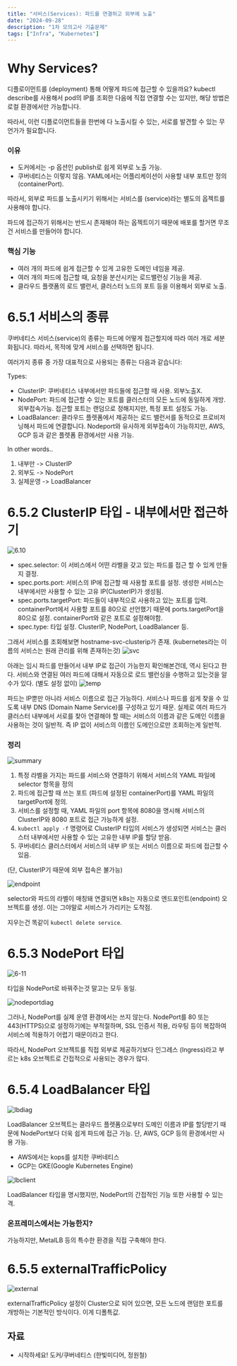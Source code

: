 ```yaml
---
title: "서비스(Services): 파드를 연결하고 외부에 노출"
date: "2024-09-28"
description: "1차 모의고사 기출문제"
tags: ["Infra", "Kubernetes"]
---
```


# Why Services?

디플로이먼트를 (deployment) 통해 어떻게 파드에 접근할 수 있을까요? kubectl describe를 사용해서 pod의 IP를 조회한 다음에 직접 연결할 수는 있지만, 해당 방법은 로컬 환경에서만 가능합니다. 

따라서, 이런 디플로이먼트들을 한번에 다 노출시킬 수 있는, 서로를 발견할 수 있는 무언가가 필요합니다.

### 이유
- 도커에서는 -p 옵션인 publish로 쉽게 외부로 노출 가능.
- 쿠버네티스는 이렇지 않음. YAML에서는 어플리케이션이 사용할 내부 포트만 정의 (containerPort).

따라서, 외부로 파드를 노출시키기 위해서는 서비스를 (service)라는 별도의 옵젝트를 사용해야 합니다.

파드에 접근하기 위해서는 반드시 존재해야 하는 옵젝트이기 때문에 배포를 할거면 무조건 서비스를 만들어야 합니다.

### 핵심 기능
- 여러 개의 파드에 쉽게 접근할 수 있게 고유한 도메인 네임을 제공.
- 여러 개의 파드에 접근할 때, 요청을 분산시키는 로드밸런싱 기능을 제공.
- 클라우드 플랫폼의 로드 밸런서, 클러스터 노드의 포트 등을 이용해서 외부로 노출.

# 6.5.1 서비스의 종류

쿠버네티스 서비스(service)의 종류는 파드에 어떻게 접근할지에 따라 여러 개로 세분화됩니다. 따라서, 목적에 맞게 서비스를 선택하면 됩니다.

여러가지 종류 중 가장 대표적으로 사용되는 종류는 다음과 같습니다:  

Types:
- ClusterIP: 쿠버네티스 내부에서만 파드들에 접근할 때 사용. 외부노출X.
- NodePort: 파드에 접근할 수 있는 포트를 클러스터의 모든 노드에 동일하게 개방. 외부접속가능. 접근할 포트는 랜덤으로 정해지지만, 특정 포트 설정도 가능.
- LoadBalancer: 클라우드 플렛폼에서 제공하는 로드 밸런서를 동적으로 프로비저닝해서 파드에 연결합니다. Nodeport와 유사하게 외부접속이 가능하지만, AWS, GCP 등과 같은 플렛폼 환경에서만 사용 가능.

In other words..
1. 내부만 -> ClusterIP
2. 외부도 -> NodePort
3. 실제운영 -> LoadBalancer

# 6.5.2 ClusterIP 타입 - 내부에서만 접근하기

![6.10](../../../images/infra/kube/24-2study/6service/6-10.png)

- spec.selector: 이 서비스에서 어떤 라벨을 갖고 있는 파드를 접근 할 수 있게 만들지 결정.
- spec.ports.port: 서비스의 IP에 접근할 때 사용할 포트를 설정. 생성한 서비스는 내부에서만 사용할 수 있는 고유 IP(ClusterIP)가 생성됨.
- spec.ports.targetPort: 파드들이 내부적으로 사용하고 있는 포트를 입력. containerPort에서 사용할 포트를 80으로 선언했기 때문에 ports.targetPort을 80으로 설정. containerPort와 같은 포트로 설정해야함.
- spec.type: 타입 설정. ClusterIP, NodePort, LoadBalancer 등.

그래서 서비스를 조회해보면 hostname-svc-clusterip가 존재.
(kubernetes라는 이름의 서비스는 원래 관리를 위해 존재하는것)
![svc](../../../images/infra/kube/24-2study/6service/svc.png)

아래는 임시 파드를 만들어서 내부 IP로 접근이 가능한지 확인해본건데, 역시 된다고 한다. 서비스와 연결된 여러 파드에 대해서 자동으로 로드 밸런싱을 수행하고 있는것을 알수가 있다. (별도 설정 없이)
![temp](../../../images/infra/kube/24-2study/6service/temp.png)

파드는 IP뿐만 아니라 서비스 이름으로 접근 가능하다. 서비스나 파드를 쉽게 찾을 수 있도록 내부 DNS (Domain Name Service)를 구성하고 있기 때문. 실제로 여러 파드가 클러스터 내부에서 서로를 찾아 연결해야 할 때는 서비스의 이름과 같은 도메인 이름을 사용하는 것이 일반적. 즉 IP 없이 서비스의 이름인 도메인으로만 조회하는게 일반적.


### 정리

![summary](../../../images/infra/kube/24-2study/6service/summary.png)

1. 특정 라벨을 가지는 파드를 서비스와 연결하기 위해서 서비스의 YAML 파일에 selector 항목을 정의
2. 파드에 접근할 때 쓰는 포트 (파드에 설정된 containerPort)를 YAML 파일의 targetPort에 정의.
3. 서비스를 설정할 때, YAML 파일의 port 항목에 8080을 명시해 서비스의 ClusterIP와 8080 포트로 접근 가능하게 설정.
4. `kubectl apply -f` 명령어로 ClusterIP 타입의 서비스가 생성되면 서비스는 클러스터 내부에서만 사용할 수 있는 고유한 내부 IP를 할당 받음.
5. 쿠버네티스 클러스터에서 서비스의 내부 IP 또는 서비스 이름으로 파드에 접근할 수 있음.

(단, ClusterIP기 때문에 외부 접속은 불가능)


![endpoint](../../../images/infra/kube/24-2study/6service/endpoint.png)

selector와 파드의 라벨이 매칭돼 연결되면 k8s는 자동으로 엔드포인트(endpoint) 오브젝트를 생성. 이는 그야말로 서비스가 가리키는 도착점. 

지우는건 똑같이 `kubectl delete service`.

# 6.5.3 NodePort 타입

![6-11](../../../images/infra/kube/24-2study/6service/6-11.png)

타입을 NodePort로 바꿔주는것 말고는 모두 동일.

![nodeportdiag](../../../images/infra/kube/24-2study/6service/nodeport.png)

그러나, NodePort를 실제 운영 환경에서는 쓰지 않는다. NodePort를 80 또는 443(HTTPS)으로 설정하기에는 부적절하며, SSL 인증서 적용, 라우팅 등이 복잡하여 서비스에 적용하기 어렵기 때문이라고 한다.

따라서, NodePort 오브젝트를 직접 외부로 제공하기보다 인그레스 (Ingress)라고 부르는 k8s 오브젝트로 간접적으로 사용되는 경우가 많다.

# 6.5.4 LoadBalancer 타입

![lbdiag](../../../images/infra/kube/24-2study/6service/loadbalancer.png)

LoadBalancer 오브젝트는 클라우드 플렛폼으로부터 도메인 이름과 IP를 할당받기 때문에 NodePort보다 더욱 쉽게 파드에 접근 가능. 단, AWS, GCP 등의 환경에서만 사용 가능.

- AWS에서는 kops를 설치한 쿠버네티스
- GCP는 GKE(Google Kubernetes Engine)

![lbclient](../../../images/infra/kube/24-2study/6service/lbclient.png)

LoadBalancer 타입을 명시했지만, NodePort의 간접적인 기능 또한 사용할 수 있는 격.

### 온프레미스에서는 가능한지?

가능하지만, MetalLB 등의 특수한 환경을 직접 구축해야 한다.

# 6.5.5 externalTrafficPolicy

![external](../../../images/infra/kube/24-2study/6service/externalTrafficPolicy.png)

externalTrafficPolicy 설정이 Cluster으로 되어 있으면, 모든 노드에 랜덤한 포트를 개방하는 기본적인 방식이다. 이게 디폴특값. 

## 자료
- 시작하세요! 도커/쿠버네티스 (한빛미디어, 정원철)